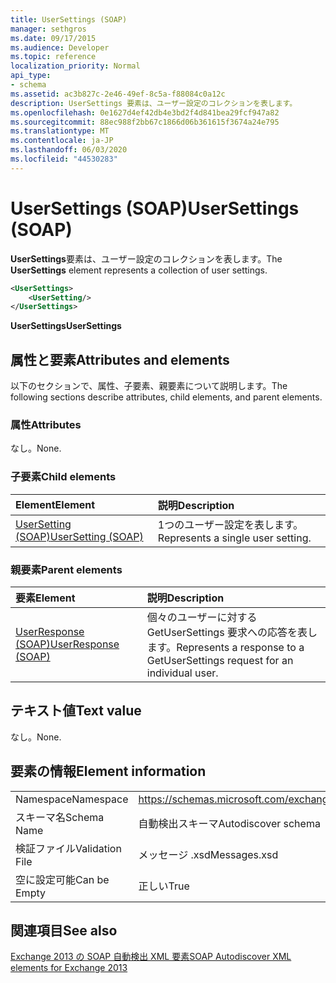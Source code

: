 ```yaml
---
title: UserSettings (SOAP)
manager: sethgros
ms.date: 09/17/2015
ms.audience: Developer
ms.topic: reference
localization_priority: Normal
api_type:
- schema
ms.assetid: ac3b827c-2e46-49ef-8c5a-f88084c0a12c
description: UserSettings 要素は、ユーザー設定のコレクションを表します。
ms.openlocfilehash: 0e1627d4ef42db4e3bd2f4d841bea29fcf947a82
ms.sourcegitcommit: 88ec988f2bb67c1866d06b361615f3674a24e795
ms.translationtype: MT
ms.contentlocale: ja-JP
ms.lasthandoff: 06/03/2020
ms.locfileid: "44530283"
---
```

# <a name="usersettings-soap"></a><span data-ttu-id="4ccf4-103">UserSettings (SOAP)</span><span class="sxs-lookup"><span data-stu-id="4ccf4-103">UserSettings (SOAP)</span></span>

<span data-ttu-id="4ccf4-104">**UserSettings**要素は、ユーザー設定のコレクションを表します。</span><span class="sxs-lookup"><span data-stu-id="4ccf4-104">The **UserSettings** element represents a collection of user settings.</span></span> 
  
```XML
<UserSettings>
    <UserSetting/>
</UserSettings>
```

 <span data-ttu-id="4ccf4-105">**UserSettings**</span><span class="sxs-lookup"><span data-stu-id="4ccf4-105">**UserSettings**</span></span>
## <a name="attributes-and-elements"></a><span data-ttu-id="4ccf4-106">属性と要素</span><span class="sxs-lookup"><span data-stu-id="4ccf4-106">Attributes and elements</span></span>

<span data-ttu-id="4ccf4-107">以下のセクションで、属性、子要素、親要素について説明します。</span><span class="sxs-lookup"><span data-stu-id="4ccf4-107">The following sections describe attributes, child elements, and parent elements.</span></span>
  
### <a name="attributes"></a><span data-ttu-id="4ccf4-108">属性</span><span class="sxs-lookup"><span data-stu-id="4ccf4-108">Attributes</span></span>

<span data-ttu-id="4ccf4-109">なし。</span><span class="sxs-lookup"><span data-stu-id="4ccf4-109">None.</span></span>
  
### <a name="child-elements"></a><span data-ttu-id="4ccf4-110">子要素</span><span class="sxs-lookup"><span data-stu-id="4ccf4-110">Child elements</span></span>

|<span data-ttu-id="4ccf4-111">**Element**</span><span class="sxs-lookup"><span data-stu-id="4ccf4-111">**Element**</span></span>|<span data-ttu-id="4ccf4-112">**説明**</span><span class="sxs-lookup"><span data-stu-id="4ccf4-112">**Description**</span></span>|
|:-----|:-----|
|[<span data-ttu-id="4ccf4-113">UserSetting (SOAP)</span><span class="sxs-lookup"><span data-stu-id="4ccf4-113">UserSetting (SOAP)</span></span>](usersetting-soap.md) <br/> |<span data-ttu-id="4ccf4-114">1つのユーザー設定を表します。</span><span class="sxs-lookup"><span data-stu-id="4ccf4-114">Represents a single user setting.</span></span>  <br/> |
   
### <a name="parent-elements"></a><span data-ttu-id="4ccf4-115">親要素</span><span class="sxs-lookup"><span data-stu-id="4ccf4-115">Parent elements</span></span>

|<span data-ttu-id="4ccf4-116">**要素**</span><span class="sxs-lookup"><span data-stu-id="4ccf4-116">**Element**</span></span>|<span data-ttu-id="4ccf4-117">**説明**</span><span class="sxs-lookup"><span data-stu-id="4ccf4-117">**Description**</span></span>|
|:-----|:-----|
|[<span data-ttu-id="4ccf4-118">UserResponse (SOAP)</span><span class="sxs-lookup"><span data-stu-id="4ccf4-118">UserResponse (SOAP)</span></span>](userresponse-soap.md) <br/> |<span data-ttu-id="4ccf4-119">個々のユーザーに対する GetUserSettings 要求への応答を表します。</span><span class="sxs-lookup"><span data-stu-id="4ccf4-119">Represents a response to a GetUserSettings request for an individual user.</span></span>  <br/> |
   
## <a name="text-value"></a><span data-ttu-id="4ccf4-120">テキスト値</span><span class="sxs-lookup"><span data-stu-id="4ccf4-120">Text value</span></span>

<span data-ttu-id="4ccf4-121">なし。</span><span class="sxs-lookup"><span data-stu-id="4ccf4-121">None.</span></span>
  
## <a name="element-information"></a><span data-ttu-id="4ccf4-122">要素の情報</span><span class="sxs-lookup"><span data-stu-id="4ccf4-122">Element information</span></span>

|||
|:-----|:-----|
|<span data-ttu-id="4ccf4-123">Namespace</span><span class="sxs-lookup"><span data-stu-id="4ccf4-123">Namespace</span></span>  <br/> |https://schemas.microsoft.com/exchange/2010/Autodiscover  <br/> |
|<span data-ttu-id="4ccf4-124">スキーマ名</span><span class="sxs-lookup"><span data-stu-id="4ccf4-124">Schema Name</span></span>  <br/> |<span data-ttu-id="4ccf4-125">自動検出スキーマ</span><span class="sxs-lookup"><span data-stu-id="4ccf4-125">Autodiscover schema</span></span>  <br/> |
|<span data-ttu-id="4ccf4-126">検証ファイル</span><span class="sxs-lookup"><span data-stu-id="4ccf4-126">Validation File</span></span>  <br/> |<span data-ttu-id="4ccf4-127">メッセージ .xsd</span><span class="sxs-lookup"><span data-stu-id="4ccf4-127">Messages.xsd</span></span>  <br/> |
|<span data-ttu-id="4ccf4-128">空に設定可能</span><span class="sxs-lookup"><span data-stu-id="4ccf4-128">Can be Empty</span></span>  <br/> |<span data-ttu-id="4ccf4-129">正しい</span><span class="sxs-lookup"><span data-stu-id="4ccf4-129">True</span></span>  <br/> |
   
## <a name="see-also"></a><span data-ttu-id="4ccf4-130">関連項目</span><span class="sxs-lookup"><span data-stu-id="4ccf4-130">See also</span></span>



[<span data-ttu-id="4ccf4-131">Exchange 2013 の SOAP 自動検出 XML 要素</span><span class="sxs-lookup"><span data-stu-id="4ccf4-131">SOAP Autodiscover XML elements for Exchange 2013</span></span>](soap-autodiscover-xml-elements-for-exchange-2013.md)

